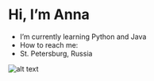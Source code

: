 
# Hi, I’m Anna

- I’m currently learning Python and Java
- How to reach me: 
- St. Petersburg, Russia

![alt text](i-1-1.webp)